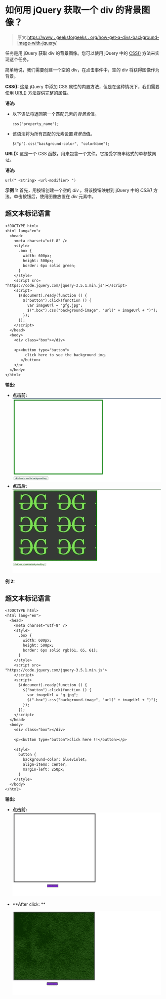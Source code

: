 # 如何用 jQuery 获取一个 div 的背景图像？

> 原文:[https://www . geeksforgeeks . org/how-get-a-divs-background-image-with-jquery/](https://www.geeksforgeeks.org/how-to-get-a-divs-background-image-with-jquery/)

任务是用 jQuery 获取 div 的背景图像。您可以使用 jQuery 中的 [CSS()](https://www.geeksforgeeks.org/jquery-css-method/) 方法来实现这个任务。

简单地说，我们需要创建一个空的 div，在点击事件中，空的 div 将获得图像作为背景。

**CSS():** 这是 jQuery 中添加 CSS 属性的内置方法，但是在这种情况下，我们需要使用 [URL()](https://www.geeksforgeeks.org/get-the-current-url-using-jquery/) 方法提供完整的属性。

**语法:**

*   以下语法将返回第一个匹配元素的*背景色*值。

    ```
    css("property_name");
    ```

*   该语法将为所有匹配的元素设置*背景色*值。

    ```
    $("p").css("background-color", "colorName");
    ```

**URL():** 这是一个 CSS 函数，用来包含一个文件。它接受字符串格式的单参数网址。

**语法:**

```
url(" <string> <url-modifier> ")
```

**示例 1:** 首先，用按钮创建一个空的 *div* 。将该按钮映射到 jQuery 中的 *CSS()* 方法。单击按钮后，使用图像放置在 *div* 元素中。

## 超文本标记语言

```
<!DOCTYPE html>
<html lang="en">
  <head>
    <meta charset="utf-8" />
    <style>
      .box {
        width: 600px;
        height: 500px;
        border: 6px solid green;
      }
    </style>
    <script src=
"https://code.jquery.com/jquery-3.5.1.min.js"></script>
    <script>
      $(document).ready(function () {
        $("button").click(function () {
          var imageUrl = "gfg.jpg";
          $(".box").css("background-image", "url(" + imageUrl + ")");
        });
      });
    </script>
  </head>
  <body>
    <div class="box"></div>

    <p><button type="button">
         click here to see the background img.
       </button>
    </p>
  </body>
</html>
```

**输出:**

*   **点击前:**
    ![](img/f93f1cd5f91ba6033b0c63f04e1b6ba9.png)
*   **点击后:**
    ![](img/0303d312b8fccd4caf608fac74efbc8e.png)

**例 2:**

## 超文本标记语言

```
<!DOCTYPE html>
<html lang="en">
  <head>
    <meta charset="utf-8" />
    <style>
      .box {
        width: 600px;
        height: 500px;
        border: 6px solid rgb(61, 65, 61);
      }
    </style>
    <script src=
"https://code.jquery.com/jquery-3.5.1.min.js">
    </script>
    <script>
      $(document).ready(function () {
        $("button").click(function () {
          var imageUrl = "g.jpg";
          $(".box").css("background-image", "url(" + imageUrl + ")");
        });
      });
    </script>
  </head>
  <body>
    <div class="box"></div>

    <p><button type="button">click here !!</button></p>

    <style>
      button {
        background-color: blueviolet;
        align-items: center;
        margin-left: 250px;
      }
    </style>
  </body>
</html>
```

**输出:**

*   **点击前:**
    ![](img/a55a057e4da77ae25f2e1405afaefa0c.png)

*   **After click: **

    ![](img/3d477fac670533f59a96179ebb22bdce.png)